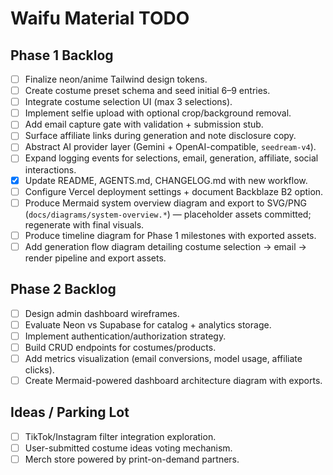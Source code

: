 # Waifu Material TODO

## Phase 1 Backlog
- [ ] Finalize neon/anime Tailwind design tokens.
- [ ] Create costume preset schema and seed initial 6–9 entries.
- [ ] Integrate costume selection UI (max 3 selections).
- [ ] Implement selfie upload with optional crop/background removal.
- [ ] Add email capture gate with validation + submission stub.
- [ ] Surface affiliate links during generation and note disclosure copy.
- [ ] Abstract AI provider layer (Gemini + OpenAI-compatible, `seedream-v4`).
- [ ] Expand logging events for selections, email, generation, affiliate, social interactions.
- [x] Update README, AGENTS.md, CHANGELOG.md with new workflow.
- [ ] Configure Vercel deployment settings + document Backblaze B2 option.
- [ ] Produce Mermaid system overview diagram and export to SVG/PNG (`docs/diagrams/system-overview.*`) — placeholder assets committed; regenerate with final visuals.
- [ ] Produce timeline diagram for Phase 1 milestones with exported assets.
- [ ] Add generation flow diagram detailing costume selection → email → render pipeline and export assets.

## Phase 2 Backlog
- [ ] Design admin dashboard wireframes.
- [ ] Evaluate Neon vs Supabase for catalog + analytics storage.
- [ ] Implement authentication/authorization strategy.
- [ ] Build CRUD endpoints for costumes/products.
- [ ] Add metrics visualization (email conversions, model usage, affiliate clicks).
- [ ] Create Mermaid-powered dashboard architecture diagram with exports.

## Ideas / Parking Lot
- [ ] TikTok/Instagram filter integration exploration.
- [ ] User-submitted costume ideas voting mechanism.
- [ ] Merch store powered by print-on-demand partners.
